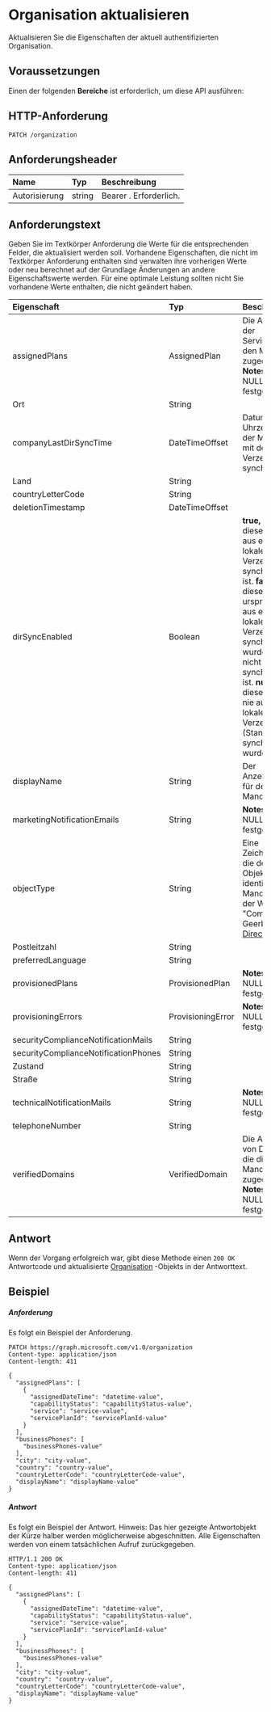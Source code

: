 # <a name="update-organization"></a>Organisation aktualisieren

Aktualisieren Sie die Eigenschaften der aktuell authentifizierten Organisation.
## <a name="prerequisites"></a>Voraussetzungen
Einen der folgenden **Bereiche** ist erforderlich, um diese API ausführen:
## <a name="http-request"></a>HTTP-Anforderung
<!-- { "blockType": "ignored" } -->
```http
PATCH /organization

```
## <a name="request-headers"></a>Anforderungsheader
| Name       | Typ | Beschreibung|
|:-----------|:------|:----------|
| Autorisierung  | string  | Bearer <token>. Erforderlich. |

## <a name="request-body"></a>Anforderungstext
Geben Sie im Textkörper Anforderung die Werte für die entsprechenden Felder, die aktualisiert werden soll. Vorhandene Eigenschaften, die nicht im Textkörper Anforderung enthalten sind verwalten ihre vorherigen Werte oder neu berechnet auf der Grundlage Änderungen an andere Eigenschaftswerte werden. Für eine optimale Leistung sollten nicht Sie vorhandene Werte enthalten, die nicht geändert haben.

| Eigenschaft     | Typ   |Beschreibung|
|:---------------|:--------|:----------|
|assignedPlans|AssignedPlan|Die Auflistung der Servicepläne den Mandanten zugeordnet.                            **Notes**: nicht auf NULL festgelegt.            |
|Ort|String|            |
|companyLastDirSyncTime|DateTimeOffset|Datum und die Uhrzeit zuletzt der Mandanten mit dem lokalen Verzeichnis synchronisiert.|
|Land|String|            |
|countryLetterCode|String|            |
|deletionTimestamp|DateTimeOffset||
|dirSyncEnabled|Boolean|**true,** Wenn dieses Objekt aus einem lokalen Verzeichnis synchronisiert ist. **false,** Wenn dieses Objekt ursprünglich aus einem lokalen Verzeichnis synchronisiert wurde, aber nicht mehr synchronisiert ist. **null,** Wenn dieses Objekt nie aus einem lokalen Verzeichnis (Standard) synchronisiert wurden.|
|displayName|String|Der Anzeigename für den Mandanten.|
|marketingNotificationEmails|String|                                        **Notes**: nicht auf NULL festgelegt.            |
|objectType|String|Eine Zeichenfolge, die den Objekttyp identifiziert. Für Mandanten ist der Wert immer "Company". Geerbt von [DirectoryObject](../resources/directoryobject.md).|
|Postleitzahl|String|            |
|preferredLanguage|String|            |
|provisionedPlans|ProvisionedPlan|                                        **Notes**: nicht auf NULL festgelegt.            |
|provisioningErrors|ProvisioningError|                                        **Notes**: nicht auf NULL festgelegt.            |
|securityComplianceNotificationMails|String||
|securityComplianceNotificationPhones|String||
|Zustand|String|            |
|Straße|String|            |
|technicalNotificationMails|String|                                        **Notes**: nicht auf NULL festgelegt.            |
|telephoneNumber|String|            |
|verifiedDomains|VerifiedDomain|Die Auflistung von Domänen, die diesen Mandanten zugeordnet.                            **Notes**: nicht auf NULL festgelegt.            |

## <a name="response"></a>Antwort
Wenn der Vorgang erfolgreich war, gibt diese Methode einen `200 OK` Antwortcode und aktualisierte [Organisation](../resources/organization.md) -Objekts in der Antworttext.
## <a name="example"></a>Beispiel
##### <a name="request"></a>Anforderung
Es folgt ein Beispiel der Anforderung.
<!-- {
  "blockType": "request",
  "name": "update_organization"
}-->
```http
PATCH https://graph.microsoft.com/v1.0/organization
Content-type: application/json
Content-length: 411

{
  "assignedPlans": [
    {
      "assignedDateTime": "datetime-value",
      "capabilityStatus": "capabilityStatus-value",
      "service": "service-value",
      "servicePlanId": "servicePlanId-value"
    }
  ],
  "businessPhones": [
    "businessPhones-value"
  ],
  "city": "city-value",
  "country": "country-value",
  "countryLetterCode": "countryLetterCode-value",
  "displayName": "displayName-value"
}
```
##### <a name="response"></a>Antwort
Es folgt ein Beispiel der Antwort. Hinweis: Das hier gezeigte Antwortobjekt der Kürze halber werden möglicherweise abgeschnitten. Alle Eigenschaften werden von einem tatsächlichen Aufruf zurückgegeben.
<!-- {
  "blockType": "response",
  "truncated": true,
  "@odata.type": "microsoft.graph.organization"
} -->
```http
HTTP/1.1 200 OK
Content-type: application/json
Content-length: 411

{
  "assignedPlans": [
    {
      "assignedDateTime": "datetime-value",
      "capabilityStatus": "capabilityStatus-value",
      "service": "service-value",
      "servicePlanId": "servicePlanId-value"
    }
  ],
  "businessPhones": [
    "businessPhones-value"
  ],
  "city": "city-value",
  "country": "country-value",
  "countryLetterCode": "countryLetterCode-value",
  "displayName": "displayName-value"
}
```

<!-- uuid: 8fcb5dbc-d5aa-4681-8e31-b001d5168d79
2015-10-25 14:57:30 UTC -->
<!-- {
  "type": "#page.annotation",
  "description": "Update organization",
  "keywords": "",
  "section": "documentation",
  "tocPath": ""
}-->
